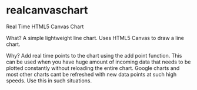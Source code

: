 # realcanvaschart

Real Time HTML5 Canvas Chart

What?
A simple lightweight line chart. Uses HTML5 Canvas to draw a line chart. 

Why?
Add real time points to the chart using the add point function. This can be used when you have huge amount of incoming data that needs to be plotted constantly without reloading the entire chart.
Google charts and most other charts cant be refreshed with new data points at such high speeds. Use this in such situations.

